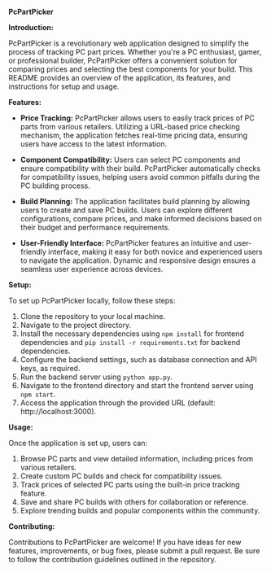 **PcPartPicker**

**Introduction:**

PcPartPicker is a revolutionary web application designed to simplify the process of tracking PC part prices. Whether you're a PC enthusiast, gamer, or professional builder, PcPartPicker offers a convenient solution for comparing prices and selecting the best components for your build. This README provides an overview of the application, its features, and instructions for setup and usage.

**Features:**

- **Price Tracking:** PcPartPicker allows users to easily track prices of PC parts from various retailers. Utilizing a URL-based price checking mechanism, the application fetches real-time pricing data, ensuring users have access to the latest information.

- **Component Compatibility:** Users can select PC components and ensure compatibility with their build. PcPartPicker automatically checks for compatibility issues, helping users avoid common pitfalls during the PC building process.

- **Build Planning:** The application facilitates build planning by allowing users to create and save PC builds. Users can explore different configurations, compare prices, and make informed decisions based on their budget and performance requirements.

- **User-Friendly Interface:** PcPartPicker features an intuitive and user-friendly interface, making it easy for both novice and experienced users to navigate the application. Dynamic and responsive design ensures a seamless user experience across devices.

**Setup:**

To set up PcPartPicker locally, follow these steps:

1. Clone the repository to your local machine.
2. Navigate to the project directory.
3. Install the necessary dependencies using `npm install` for frontend dependencies and `pip install -r requirements.txt` for backend dependencies.
4. Configure the backend settings, such as database connection and API keys, as required.
5. Run the backend server using `python app.py`.
6. Navigate to the frontend directory and start the frontend server using `npm start`.
7. Access the application through the provided URL (default: http://localhost:3000).

**Usage:**

Once the application is set up, users can:

1. Browse PC parts and view detailed information, including prices from various retailers.
2. Create custom PC builds and check for compatibility issues.
3. Track prices of selected PC parts using the built-in price tracking feature.
4. Save and share PC builds with others for collaboration or reference.
5. Explore trending builds and popular components within the community.

**Contributing:**

Contributions to PcPartPicker are welcome! If you have ideas for new features, improvements, or bug fixes, please submit a pull request. Be sure to follow the contribution guidelines outlined in the repository.

